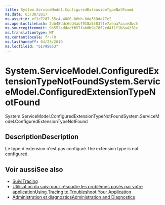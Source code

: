 ```yaml
---
title: System.ServiceModel.ConfiguredExtensionTypeNotFound
ms.date: 03/30/2017
ms.assetid: ef1c72d7-35c4-4886-80bb-b0a368da77e2
ms.openlocfilehash: 2db48ddc6dd4ab7918a5583ffe7aeaa7aaae3bd5
ms.sourcegitcommit: 9b552addadfb57fab0b9e7852ed4f1f1b8a42f8e
ms.translationtype: MT
ms.contentlocale: fr-FR
ms.lasthandoff: 04/23/2019
ms.locfileid: "61795653"
---
```

# <a name="systemservicemodelconfiguredextensiontypenotfound"></a><span data-ttu-id="9f977-102">System.ServiceModel.ConfiguredExtensionTypeNotFound</span><span class="sxs-lookup"><span data-stu-id="9f977-102">System.ServiceModel.ConfiguredExtensionTypeNotFound</span></span>
<span data-ttu-id="9f977-103">System.ServiceModel.ConfiguredExtensionTypeNotFound</span><span class="sxs-lookup"><span data-stu-id="9f977-103">System.ServiceModel.ConfiguredExtensionTypeNotFound</span></span>  
  
## <a name="description"></a><span data-ttu-id="9f977-104">Description</span><span class="sxs-lookup"><span data-stu-id="9f977-104">Description</span></span>  
 <span data-ttu-id="9f977-105">Le type d'extension n'est pas configuré.</span><span class="sxs-lookup"><span data-stu-id="9f977-105">The extension type is not configured.</span></span>  
  
## <a name="see-also"></a><span data-ttu-id="9f977-106">Voir aussi</span><span class="sxs-lookup"><span data-stu-id="9f977-106">See also</span></span>

- [<span data-ttu-id="9f977-107">Suivi</span><span class="sxs-lookup"><span data-stu-id="9f977-107">Tracing</span></span>](../../../../../docs/framework/wcf/diagnostics/tracing/index.md)
- [<span data-ttu-id="9f977-108">Utilisation du suivi pour résoudre les problèmes posés par votre application</span><span class="sxs-lookup"><span data-stu-id="9f977-108">Using Tracing to Troubleshoot Your Application</span></span>](../../../../../docs/framework/wcf/diagnostics/tracing/using-tracing-to-troubleshoot-your-application.md)
- [<span data-ttu-id="9f977-109">Administration et diagnostics</span><span class="sxs-lookup"><span data-stu-id="9f977-109">Administration and Diagnostics</span></span>](../../../../../docs/framework/wcf/diagnostics/index.md)
